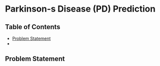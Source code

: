 # Parkinson-s Disease (PD) Prediction

## Table of Contents
- [Problem Statement](#Problem-Statement)
- 

## Problem Statement
